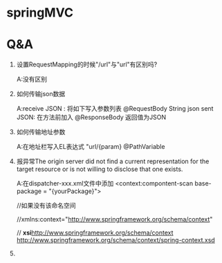 # springMVC
# Q&A
1. 设置RequestMapping的时候"/url"与"url"有区别吗?

    A:没有区别
2. 如何传输json数据

    A:receive JSON :
    将如下写入参数列表
    @RequestBody String json
    sent JSON:
    在方法前加入
    @ResponseBody
    返回值为JSON
    
3. 如何传输地址参数

    A:在地址栏写入EL表达式
    "url/{param}
    @PathVariable
4. 报异常The origin server did not find a current representation for the target resource or is not willing to disclose that one exists.

    A:在dispatcher-xxx.xml文件中添加
    <context:compontent-scan base-package = "{yourPackage}">
    
    //如果没有该命名空间
    
    //xmlns:context="http://www.springframework.org/schema/context"
    
    // **xsi**http://www.springframework.org/schema/context http://www.springframework.org/schema/context/spring-context.xsd
    
5. 
